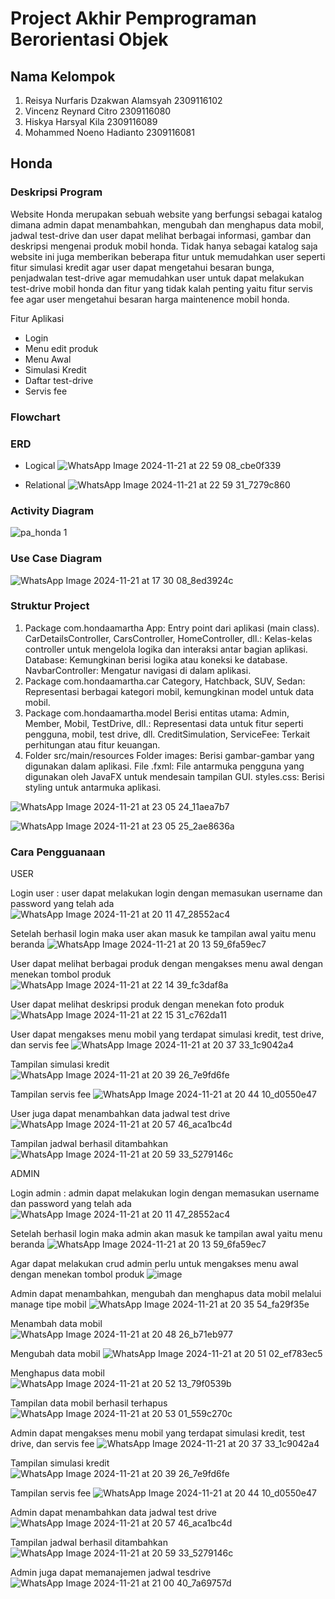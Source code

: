 # Project Akhir Pemprograman Berorientasi Objek
## Nama Kelompok
1. Reisya Nurfaris Dzakwan Alamsyah	2309116102
2. Vincenz Reynard Citro	2309116080
3. Hiskya Harsyal Kila	2309116089
4. Mohammed Noeno Hadianto	2309116081

## Honda

### Deskripsi Program
Website Honda merupakan sebuah website yang berfungsi sebagai katalog dimana admin dapat menambahkan, mengubah dan menghapus data mobil, jadwal test-drive dan user dapat melihat berbagai informasi, gambar dan deskripsi mengenai produk mobil honda. Tidak hanya sebagai katalog saja website ini juga memberikan beberapa fitur untuk memudahkan user seperti fitur simulasi kredit agar user dapat mengetahui besaran bunga, penjadwalan test-drive agar memudahkan user untuk dapat melakukan test-drive mobil honda dan fitur yang tidak kalah penting yaitu fitur servis fee agar user mengetahui besaran harga maintenence mobil honda.

Fitur Aplikasi 
- Login
- Menu edit produk
- Menu Awal
- Simulasi Kredit
- Daftar test-drive
- Servis fee

### Flowchart

### ERD
- Logical
  ![WhatsApp Image 2024-11-21 at 22 59 08_cbe0f339](https://github.com/user-attachments/assets/495361f0-4ae7-402b-8260-b61d43c71bcd)

- Relational
  ![WhatsApp Image 2024-11-21 at 22 59 31_7279c860](https://github.com/user-attachments/assets/b15d9e98-6444-430a-8730-67e0c2546e06)

### Activity Diagram
![pa_honda 1](https://github.com/user-attachments/assets/dbe8caec-b639-47b1-bbe9-cf52c085139b)

### Use Case Diagram
![WhatsApp Image 2024-11-21 at 17 30 08_8ed3924c](https://github.com/user-attachments/assets/d5440a3d-5566-4be2-b046-44d547af54c8)

### Struktur Project
1. Package com.hondaamartha
App: Entry point dari aplikasi (main class).
CarDetailsController, CarsController, HomeController, dll.: Kelas-kelas controller untuk mengelola logika dan interaksi antar bagian aplikasi.
Database: Kemungkinan berisi logika atau koneksi ke database.
NavbarController: Mengatur navigasi di dalam aplikasi.
2. Package com.hondaamartha.car
Category, Hatchback, SUV, Sedan: Representasi berbagai kategori mobil, kemungkinan model untuk data mobil.
3. Package com.hondaamartha.model
Berisi entitas utama:
Admin, Member, Mobil, TestDrive, dll.: Representasi data untuk fitur seperti pengguna, mobil, test drive, dll.
CreditSimulation, ServiceFee: Terkait perhitungan atau fitur keuangan.
4. Folder src/main/resources
Folder images: Berisi gambar-gambar yang digunakan dalam aplikasi.
File .fxml: File antarmuka pengguna yang digunakan oleh JavaFX untuk mendesain tampilan GUI.
styles.css: Berisi styling untuk antarmuka aplikasi.

![WhatsApp Image 2024-11-21 at 23 05 24_11aea7b7](https://github.com/user-attachments/assets/e94c6457-21d0-42ce-9777-1af73a262fa7)

![WhatsApp Image 2024-11-21 at 23 05 25_2ae8636a](https://github.com/user-attachments/assets/76a7028b-1092-4a54-98fa-1f6d38854cef)

### Cara Pengguanaan

USER 

Login user : user dapat melakukan login dengan memasukan username dan password yang telah ada 
![WhatsApp Image 2024-11-21 at 20 11 47_28552ac4](https://github.com/user-attachments/assets/a94e14fa-8df0-4e71-8ea5-91fbff357b63)

Setelah berhasil login maka user akan masuk ke tampilan awal yaitu menu beranda 
![WhatsApp Image 2024-11-21 at 20 13 59_6fa59ec7](https://github.com/user-attachments/assets/fbf353fc-a9c5-49a4-9b2c-8b4fca5fc740)

User dapat melihat berbagai produk dengan mengakses menu awal dengan menekan tombol produk
![WhatsApp Image 2024-11-21 at 22 14 39_fc3daf8a](https://github.com/user-attachments/assets/c9206bd7-669a-4751-ab88-30ff5e6cab0f)

User dapat melihat deskripsi produk dengan menekan foto produk 
![WhatsApp Image 2024-11-21 at 22 15 31_c762da11](https://github.com/user-attachments/assets/4f8fa8ac-64a0-4757-a497-242acb975cf8)

User dapat mengakses menu mobil yang terdapat simulasi kredit, test drive, dan servis fee
![WhatsApp Image 2024-11-21 at 20 37 33_1c9042a4](https://github.com/user-attachments/assets/cdd6c30b-fc98-48fa-a50c-3813655ff62c)

Tampilan simulasi kredit
![WhatsApp Image 2024-11-21 at 20 39 26_7e9fd6fe](https://github.com/user-attachments/assets/d300033b-5e0c-4b57-850f-232fced55b50)

Tampilan servis fee 
![WhatsApp Image 2024-11-21 at 20 44 10_d0550e47](https://github.com/user-attachments/assets/e708992a-bc14-48f9-aa19-21decc6146f0)

User juga dapat menambahkan data jadwal test drive 
![WhatsApp Image 2024-11-21 at 20 57 46_aca1bc4d](https://github.com/user-attachments/assets/5dbeefaf-dc92-4a9d-b044-646861f18881)

Tampilan jadwal berhasil ditambahkan
![WhatsApp Image 2024-11-21 at 20 59 33_5279146c](https://github.com/user-attachments/assets/0aec3311-2553-43bd-889a-ad2f6681418b)

ADMIN

Login admin : admin dapat melakukan login dengan memasukan username dan password yang telah ada 
![WhatsApp Image 2024-11-21 at 20 11 47_28552ac4](https://github.com/user-attachments/assets/a94e14fa-8df0-4e71-8ea5-91fbff357b63)

Setelah berhasil login maka admin akan masuk ke tampilan awal yaitu menu beranda 
![WhatsApp Image 2024-11-21 at 20 13 59_6fa59ec7](https://github.com/user-attachments/assets/fbf353fc-a9c5-49a4-9b2c-8b4fca5fc740)

Agar dapat melakukan crud admin perlu untuk mengakses menu awal dengan menekan tombol produk
![image](https://github.com/user-attachments/assets/0333aeaa-5378-497a-8ab8-70fcc508199f)

Admin dapat menambahkan, mengubah dan menghapus data mobil melalui manage tipe mobil 
![WhatsApp Image 2024-11-21 at 20 35 54_fa29f35e](https://github.com/user-attachments/assets/f9ab6d6d-deea-4c6c-adf1-57ba523fc844)

Menambah data mobil
![WhatsApp Image 2024-11-21 at 20 48 26_b71eb977](https://github.com/user-attachments/assets/f5a80fed-cdf0-4603-8e2f-e757e1fc8315)

Mengubah data mobil
![WhatsApp Image 2024-11-21 at 20 51 02_ef783ec5](https://github.com/user-attachments/assets/a18a26c0-f3cb-4bf7-bde4-b818ae68f4cc)

Menghapus data mobil
![WhatsApp Image 2024-11-21 at 20 52 13_79f0539b](https://github.com/user-attachments/assets/b4dc8d82-e8d5-4515-b095-d92a3533863c)

Tampilan data mobil berhasil terhapus 
![WhatsApp Image 2024-11-21 at 20 53 01_559c270c](https://github.com/user-attachments/assets/9ab675d8-1e7b-437f-96fd-b91d0a14deb5)

Admin dapat mengakses menu mobil yang terdapat simulasi kredit, test drive, dan servis fee
![WhatsApp Image 2024-11-21 at 20 37 33_1c9042a4](https://github.com/user-attachments/assets/cdd6c30b-fc98-48fa-a50c-3813655ff62c)

Tampilan simulasi kredit
![WhatsApp Image 2024-11-21 at 20 39 26_7e9fd6fe](https://github.com/user-attachments/assets/d300033b-5e0c-4b57-850f-232fced55b50)

Tampilan servis fee 
![WhatsApp Image 2024-11-21 at 20 44 10_d0550e47](https://github.com/user-attachments/assets/e708992a-bc14-48f9-aa19-21decc6146f0)

Admin dapat menambahkan data jadwal test drive 
![WhatsApp Image 2024-11-21 at 20 57 46_aca1bc4d](https://github.com/user-attachments/assets/5dbeefaf-dc92-4a9d-b044-646861f18881)

Tampilan jadwal berhasil ditambahkan
![WhatsApp Image 2024-11-21 at 20 59 33_5279146c](https://github.com/user-attachments/assets/0aec3311-2553-43bd-889a-ad2f6681418b)

Admin juga dapat memanajemen jadwal tesdrive 
![WhatsApp Image 2024-11-21 at 21 00 40_7a69757d](https://github.com/user-attachments/assets/69c3f16d-bdf6-46ab-8ae4-947c08ea6ff0)
